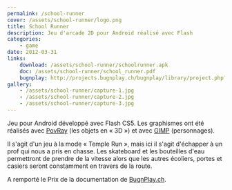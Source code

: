 ```yaml
---
permalink: /school-runner
cover: /assets/school-runner/logo.png
title: School Runner
description: Jeu d'arcade 2D pour Android réalisé avec Flash
categories:
    - game
date: 2012-03-31
links:
    download: /assets/school-runner/schoolrunner.apk
    doc: /assets/school-runner/school_runner.pdf
    bugnplay: http://projects.bugnplay.ch/bugnplay/library/project.php?project=2012003
gallery:
    - /assets/school-runner/capture-1.jpg
    - /assets/school-runner/capture-2.jpg
    - /assets/school-runner/capture-3.jpg
---
```


Jeu pour Android développé avec Flash CS5.
Les graphismes ont été réalisés avec [PovRay](http://www.povray.org/) (les objets en « 3D ») et avec [GIMP](http://www.gimp.org/) (personnages).

Il s'agit d'un jeu à la mode « Temple Run », mais ici il s'agit d'échapper à un prof qui nous a pris en chasse.
Les skateboard et les bouteilles d'eau permettront de prendre de la vitesse alors que les autres écoliers, portes et casiers seront constamment en travers de la route.

A remporté le Prix de la documentation de [BugnPlay.ch](http://www.bugnplay.ch/fr/index.php).
